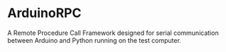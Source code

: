 # ArduinoRPC
A Remote Procedure Call Framework designed for serial communication between Arduino and Python running on the test computer. 
